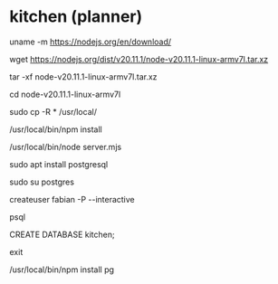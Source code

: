 # kitchen (planner)

uname -m
https://nodejs.org/en/download/

wget https://nodejs.org/dist/v20.11.1/node-v20.11.1-linux-armv7l.tar.xz


tar -xf node-v20.11.1-linux-armv7l.tar.xz


cd node-v20.11.1-linux-armv7l

sudo cp -R * /usr/local/

/usr/local/bin/npm install

/usr/local/bin/node server.mjs 

sudo apt install postgresql

sudo su postgres

createuser fabian -P --interactive


psql

CREATE DATABASE kitchen;

exit


/usr/local/bin/npm install pg